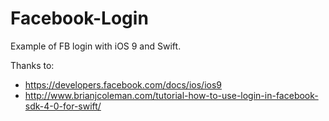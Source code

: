 # Facebook-Login
Example of FB login with iOS 9 and Swift.

Thanks to:
* https://developers.facebook.com/docs/ios/ios9
* http://www.brianjcoleman.com/tutorial-how-to-use-login-in-facebook-sdk-4-0-for-swift/
